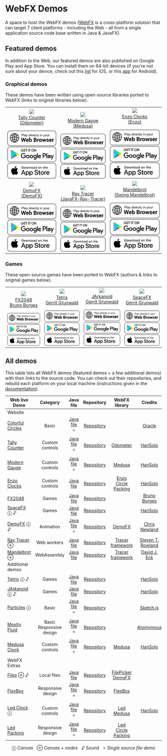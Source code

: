 # WebFX Demos

A space to host the WebFX demos ([WebFX][webfx-repo] is a cross-platform solution that can target 7 client platforms - including the Web - all from a single application source code base written in Java & JavaFX).

## Featured demos

In addition to the Web, our featured demos are also published on Google Play and App Store. You can install them on 64-bit devices (if you're not sure about your device, check out this [list](https://iosref.com/ram-processor) for iOS, or this [app](https://play.google.com/store/apps/details?id=com.danielpolish.a64bitchecker&hl=en&gl=US) for Android). 

### Graphical demos

These demos have been written using open-source libraries ported to WebFX (links to original libraries below).

<div align="center">
<table>
<tr>

<td align="center" valign="bottom">
    <a href="https://tallycounter.webfx.dev">
        <img src="https://webfx-demos.github.io/webfx-demos-videos/TallyCounter.webp"/><br/>
        Tally Counter<br/><a href="https://github.com/HanSolo/odometer">(Odometer)</a><br/><br/>
        <picture>
          <source media="(prefers-color-scheme: dark)" srcset="browser-play-dark.svg"/>
          <img src="browser-play.svg"/>
        </picture>
    </a><br/>
    <a href="https://play.google.com/store/apps/details?id=dev.webfx.demo.tallycounter">
        <picture>
          <source media="(prefers-color-scheme: dark)" srcset="google-play-dark.svg"/>
          <img src="google-play.svg"/>
        </picture>
    </a>
    <a>
        <picture>
          <source media="(prefers-color-scheme: dark)" srcset="app-store-dark.svg"/>
          <img src="app-store.svg"/>
        </picture>
    </a>
</td>

<td align="center" valign="bottom">
    <a href="https://moderngauge.webfx.dev">
        <img src="https://webfx-demos.github.io/webfx-demos-videos/ModernGauge.webp"/><br/>
        Modern Gauge<br/><a href="https://github.com/HanSolo/Medusa">(Medusa)</a><br/><br/>
        <picture>
          <source media="(prefers-color-scheme: dark)" srcset="browser-play-dark.svg"/>
          <img src="browser-play.svg"/>
        </picture>
    </a><br/>
    <a href="https://play.google.com/store/apps/details?id=dev.webfx.demo.moderngauge">
        <picture>
          <source media="(prefers-color-scheme: dark)" srcset="google-play-dark.svg"/>
          <img src="google-play.svg"/>
        </picture>
    </a>
    <a>
        <picture>
          <source media="(prefers-color-scheme: dark)" srcset="app-store-dark.svg"/>
          <img src="app-store.svg"/>
        </picture>
    </a>
</td>

<td align="center" valign="bottom">
    <a href="https://enzoclocks.webfx.dev">
        <img src="https://webfx-demos.github.io/webfx-demos-videos/EnzoClocks.webp"/><br/>
        Enzo Clocks<br/><a href="https://bitbucket.org/hansolo/enzo/src/master/">(Enzo)</a><br/><br/>
        <picture>
          <source media="(prefers-color-scheme: dark)" srcset="browser-play-dark.svg"/>
          <img src="browser-play.svg"/>
        </picture>
    </a><br/>
    <a href="https://play.google.com/store/apps/details?id=dev.webfx.demo.enzoclocks">
        <picture>
          <source media="(prefers-color-scheme: dark)" srcset="google-play-dark.svg"/>
          <img src="google-play.svg"/>
        </picture>
    </a>
    <a>
        <picture>
          <source media="(prefers-color-scheme: dark)" srcset="app-store-dark.svg"/>
          <img src="app-store.svg"/>
        </picture>
    </a>
</td>

</tr>
<tr>

<td align="center" valign="bottom">
    <a href="https://demofx.webfx.dev">
        <img src="https://webfx-demos.github.io/webfx-demos-videos/DemoFX.webp"/><br/>
        DemoFX<br/><a href="https://github.com/chriswhocodes/DemoFX">(DemoFX)</a><br/><br/>
        <picture>
          <source media="(prefers-color-scheme: dark)" srcset="browser-play-dark.svg"/>
          <img src="browser-play.svg"/>
        </picture>
    </a><br/>
    <a href="https://play.google.com/store/apps/details?id=dev.webfx.demo.demofx">
        <picture>
          <source media="(prefers-color-scheme: dark)" srcset="google-play-dark.svg"/>
          <img src="google-play.svg"/>
        </picture>
    </a>
    <a>
        <picture>
          <source media="(prefers-color-scheme: dark)" srcset="app-store-dark.svg"/>
          <img src="app-store.svg"/>
        </picture>
    </a>
</td>

<td align="center" valign="bottom">
    <a href="https://raytracer.webfx.dev">
        <img src="https://webfx-demos.github.io/webfx-demos-videos/RayTracer.webp"/><br/>
        Ray Tracer<br/><a href="https://github.com/steventrowland/JavaFX-Ray-Tracer">
(JavaFX-Ray-Tracer)</a><br/><br/>
        <picture>
          <source media="(prefers-color-scheme: dark)" srcset="browser-play-dark.svg"/>
          <img src="browser-play.svg"/>
        </picture>
    </a><br/>
    <a href="https://play.google.com/store/apps/details?id=dev.webfx.demo.raytracer">
        <picture>
          <source media="(prefers-color-scheme: dark)" srcset="google-play-dark.svg"/>
          <img src="google-play.svg"/>
        </picture>
    </a>
    <a>
        <picture>
          <source media="(prefers-color-scheme: dark)" srcset="app-store-dark.svg"/>
          <img src="app-store.svg"/>
        </picture>
    </a>
</td>

<td align="center" valign="bottom">
    <a href="https://mandelbrot.webfx.dev">
        <img src="https://webfx-demos.github.io/webfx-demos-videos/Mandelbrot.webp"/><br/>
        Mandelbrot<br/><a href="https://math.hws.edu/eck/js/mandelbrot/java/xMandelbrotSource-1-2/">(Swing Mandelbrot)</a><br/><br/>
        <picture>
          <source media="(prefers-color-scheme: dark)" srcset="browser-play-dark.svg"/>
          <img src="browser-play.svg"/>
        </picture>
    </a><br/>
    <a href="https://play.google.com/store/apps/details?id=dev.webfx.demo.mandelbrot">
        <picture>
          <source media="(prefers-color-scheme: dark)" srcset="google-play-dark.svg"/>
          <img src="google-play.svg"/>
        </picture>
    </a>
    <a>
        <picture>
          <source media="(prefers-color-scheme: dark)" srcset="app-store-dark.svg"/>
          <img src="app-store.svg"/>
        </picture>
    </a>
</td>


</tr>

</table>

</div>

### Games

These open-source games have been ported to WebFX (authors & links to original games below).

<div align="center">
<table>
<tr>

<td align="center" valign="bottom">
    <a href="https://fx2048.webfx.dev">
        <img src="https://webfx-demos.github.io/webfx-demos-videos/FX2048.webp"/><br/>
        FX2048<br/><a href="https://github.com/brunoborges/fx2048">Bruno Borges</a><br/><br/>
        <picture>
          <source media="(prefers-color-scheme: dark)" srcset="browser-play-dark.svg"/>
          <img src="browser-play.svg"/>
        </picture>
    </a><br/>
    <a href="https://play.google.com/store/apps/details?id=dev.webfx.demo.fx2048">
        <picture>
          <source media="(prefers-color-scheme: dark)" srcset="google-play-dark.svg"/>
          <img src="google-play.svg"/>
        </picture>
    </a>
    <a>
        <picture>
          <source media="(prefers-color-scheme: dark)" srcset="app-store-dark.svg"/>
          <img src="app-store.svg"/>
        </picture>
    </a>
</td>

<td align="center" valign="bottom">
    <a href="https://tetris.webfx.dev">
        <img src="https://webfx-demos.github.io/webfx-demos-videos/Tetris.webp"/><br/>
        Tetris<br/><a href="https://github.com/HanSolo/tetris">Gerrit Grunwald</a><br/><br/>
        <picture>
          <source media="(prefers-color-scheme: dark)" srcset="browser-play-dark.svg"/>
          <img src="browser-play.svg"/>
        </picture>
    </a><br/>
    <a href="https://play.google.com/store/apps/details?id=dev.webfx.demo.tetris">
        <picture>
          <source media="(prefers-color-scheme: dark)" srcset="google-play-dark.svg"/>
          <img src="google-play.svg"/>
        </picture>
    </a>
    <a>
        <picture>
          <source media="(prefers-color-scheme: dark)" srcset="app-store-dark.svg"/>
          <img src="app-store.svg"/>
        </picture>
    </a>
</td>

<td align="center" valign="bottom">
    <a href="https://jarkanoid.webfx.dev">
        <img src="https://webfx-demos.github.io/webfx-demos-videos/SpaceFX.webp"/><br/>
        JArkanoid<br/><a href="https://github.com/HanSolo/jArkanoid">Gerrit Grunwald</a><br/><br/>
        <picture>
          <source media="(prefers-color-scheme: dark)" srcset="browser-play-dark.svg"/>
          <img src="browser-play.svg"/>
        </picture>
    </a><br/>
    <a href="https://play.google.com/store/apps/details?id=dev.webfx.demo.jarkanoid">
        <picture>
          <source media="(prefers-color-scheme: dark)" srcset="google-play-dark.svg"/>
          <img src="google-play.svg"/>
        </picture>
    </a>
    <a>
        <picture>
          <source media="(prefers-color-scheme: dark)" srcset="app-store-dark.svg"/>
          <img src="app-store.svg"/>
        </picture>
    </a>
</td>

<td align="center" valign="bottom">
    <a href="https://spacefx.webfx.dev">
        <img src="https://webfx-demos.github.io/webfx-demos-videos/SpaceFX.webp"/><br/>
        SpaceFX<br/><a href="https://github.com/HanSolo/SpaceFX">Gerrit Grunwald</a><br/><br/>
        <picture>
          <source media="(prefers-color-scheme: dark)" srcset="browser-play-dark.svg"/>
          <img src="browser-play.svg"/>
        </picture>
    </a><br/>
    <a href="https://play.google.com/store/apps/details?id=dev.webfx.demo.spacefx">
        <picture>
          <source media="(prefers-color-scheme: dark)" srcset="google-play-dark.svg"/>
          <img src="google-play.svg"/>
        </picture>
    </a>
    <a>
        <picture>
          <source media="(prefers-color-scheme: dark)" srcset="app-store-dark.svg"/>
          <img src="app-store.svg"/>
        </picture>
    </a>
</td>

</tr>

</table>

</div>

## All demos

This table lists all WebFX demos (featured demos + a few additional demos) with their links to the source code. You can check out their repositories, and rebuild each platform on your local machine (instructions given in the [documentation](https://docs.webfx.dev/#_building_your_application)).

<div align="center">

| Web live Demo                                         |          Category           |                    Java file                     |                   Repository                    |                                           WebFX library                                            |                                                        Credits                                                        |
|-------------------------------------------------------|:---------------------------:|:------------------------------------------------:|:-----------------------------------------------:|:--------------------------------------------------------------------------------------------------:|:---------------------------------------------------------------------------------------------------------------------:|
| Website                                               |                             |                                                  |                                                 |                                                                                                    |                                                                                                                       |
| [Colorful Circles](https://colorfulcircles.webfx.dev) |            Basic            |  [Java file][webfx-colorfulcircles-code-link] ⭐  |  [Repository][webfx-colorfulcircles-repo-link]  |                                                                                                    |                   [Oracle](https://docs.oracle.com/javafx/2/get_started/ColorfulCircles.java.html)                    |
| [Tally Counter][webfx-tallycounter-demo-link]         |       Custom controls       |   [Java file][webfx-tallycounter-code-link] ⭐    |   [Repository][webfx-tallycounter-repo-link]    |                    [Odometer](https://github.com/webfx-libs/webfx-lib-odometer)                    |                                    [HanSolo](https://github.com/HanSolo/odometer)                                     |
| [Modern Gauge][webfx-moderngauge-demo-link]           |       Custom controls       |    [Java file][webfx-moderngauge-code-link] ⭐    |    [Repository][webfx-moderngauge-repo-link]    |                                     [Medusa][webfx-lib-medusa]                                     |                                     [HanSolo](https://github.com/HanSolo/Medusa)                                      |
| [Enzo Clocks][webfx-enzoclocks-demo-link]             |       Custom controls       |     [Java file][webfx-enzoclocks-code-link]      |    [Repository][webfx-enzoclocks-repo-link]     | [Enzo](https://github.com/webfx-libs/webfx-lib-enzo)<br/>[Circle Packing][webfx-lib-circlepacking] |                               [HanSolo](https://bitbucket.org/hansolo/enzo/src/master/)                               |
| [FX2048][webfx-fx2048-demo-link]                      |            Games            |       [Java file][webfx-fx2048-code-link]        |      [Repository][webfx-fx2048-repo-link]       |                                                                                                    |                                 [Bruno Borges](https://github.com/brunoborges/fx2048)                                 |                                                                           |
| [SpaceFX][webfx-spacefx-demo-link] ⓒ ♪                |            Games            |       [Java file][webfx-spacefx-code-link]       |      [Repository][webfx-spacefx-repo-link]      |                                                                                                    |                                     [HanSolo](https://github.com/HanSolo/SpaceFX)                                     |
| [DemoFX][webfx-demofx-demo-link] ⓒ ♪                  |          Animation          |      [Java file][webfx-demofx-code-link] ⭐       |      [Repository][webfx-demofx-repo-link]       |                                     [DemoFX][webfx-lib-demofx]                                     |                                             [Chris Newland][demofx-repo]                                              |
| [Ray Tracer][webfx-raytracer-demo-link] ⊕             |         Web workers         |      [Java file][webfx-raytracer-code-link]      |     [Repository][webfx-raytracer-repo-link]     |                           [Tracer framework][webfx-lib-tracerframework]                            |                       [Steven T. Rowland](https://github.com/steventrowland/JavaFX-Ray-Tracer)                        | 
| [Mandelbrot][webfx-mandelbrot-demo-link] ⊕            |         WebAssembly         |     [Java file][webfx-mandelbrot-code-link]      |    [Repository][webfx-mandelbrot-repo-link]     |                           [Tracer framework][webfx-lib-tracerframework]                            |                  [David J. Eck](https://math.hws.edu/eck/js/mandelbrot/java/xMandelbrotSource-1-2/)                   |
| Additional demos                                      |                             |                                                  |                                                 |                                                                                                    |                                                                                                                       |
| [Tetris][webfx-tetris-demo-link] ⓒ ♪                  |            Games            |       [Java file][webfx-tetris-code-link]        |      [Repository][webfx-tetris-repo-link]       |                                                                                                    |                                     [HanSolo](https://github.com/HanSolo/tetris)                                      |
| [JArkanoid][webfx-jarkanoid-demo-link] ⓒ ♪            |            Games            |      [Java file][webfx-jarkanoid-code-link]      |     [Repository][webfx-jarkanoid-repo-link]     |                                                                                                    |                                    [HanSolo](https://github.com/HanSolo/jArkanoid)                                    |
| [Particles][webfx-particles-demo-link] ⓒ              |            Basic            |    [Java file️][webfx-particles-code-link] ⭐     |     [Repository][webfx-particles-repo-link]     |                                                                                                    |                       [Sketch.js](https://soulwire.github.io/sketch.js/examples/particles.html)                       |
| [Mostly Fluid][webfx-mostlyfluid-demo-link]           | Basic<br/>Responsive design |    [Java file][webfx-mostlyfluid-code-link] ⭐    |    [Repository][webfx-mostlyfluid-repo-link]    |                                                                                                    |  [*Anonymous*](http://underpop.online.fr/w/web-fundamentals/fundamentals/design-and-ux/responsive/mostly-fluid.html)  |
| [Medusa Clock][webfx-medusaclock-demo-link]           |       Custom controls       |    [Java file][webfx-medusaclock-code-link] ⭐    |    [Repository][webfx-medusaclock-repo-link]    |                                     [Medusa][webfx-lib-medusa]                                     |                                     [HanSolo](https://github.com/HanSolo/Medusa)                                      |                                                   
| WebFX Extras                                          |                             |                                                  |                                                 |                                                                                                    |                                                                                                                       |
| [Files][webfx-files-demo-link] ⊕ ♪                    |         Local files         |        [Java file][webfx-files-code-link]        |       [Repository][webfx-files-repo-link]       |             [FilePicker][webfx-extras-filepicker-link]<br/>[DemoFX][webfx-lib-demofx]              |                                                                                                                       | |
| [FlexBox][webfx-flexbox-demo-link]                    |      Responsive design      |      [Java file][webfx-flexbox-code-link] ⭐      |      [Repository][webfx-flexbox-repo-link]      |                                [FlexBox][webfx-extras-flexbox-link]                                |                                                                                                                       | |
| [Led Clock][webfx-ledclock-demo-link] ⓒ               |       Custom controls       |     [Java file][webfx-ledclock-code-link] ⭐      |     [Repository][webfx-ledclock-repo-link]      |                    [Led][webfx-extras-led-link]<br/>[Medusa][webfx-lib-medusa]                     | [HanSolo](https://github.com/HanSolo/medusa/blob/master/src/main/java/eu/hansolo/medusa/skins/MorphingClockSkin.java) |
| [Led Packing][webfx-ledpacking-demo-link]             |      Responsive design      |    [Java file][webfx-ledpacking-code-link] ⭐     |    [Repository][webfx-ledpacking-repo-link]     |             [Led][webfx-extras-led-link]<br/>[Circle Packing][webfx-lib-circlepacking]             |                                                                                                                       |

  ⓒ *Canvas*   ⊕ *Canvas + nodes*   ♪ Sound   ⭐️ *Single source file demo*

</div>

[webfx-repo]: https://github.com/webfx-project/webfx
[webfx-website]: https://webfx.dev
[webfx-contact]: mailto:info@webfx.dev
[webfx-colorfulcircles-demo-link]: https://colorfulcircles.webfx.dev
[webfx-colorfulcircles-repo-link]: https://github.com/webfx-project/webfx-demo-colorfulcircles
[webfx-colorfulcircles-code-link]: https://github.com/webfx-demos/webfx-demo-colorfulcircles/blob/main/webfx-demo-colorfulcircles-application/src/main/java/dev/webfx/demo/colorfulcircles/ColorfulCircles.java
[webfx-particles-demo-link]: https://particles.webfx.dev
[webfx-particles-repo-link]: https://github.com/webfx-project/webfx-demo-particles
[webfx-particles-code-link]: https://github.com/webfx-demos/webfx-demo-particles/blob/main/webfx-demo-particles-application/src/main/java/dev/webfx/demo/particles/ParticlesApplication.java
[webfx-tallycounter-demo-link]: https://tallycounter.webfx.dev
[webfx-tallycounter-repo-link]: https://github.com/webfx-project/webfx-demo-tallycounter
[webfx-tallycounter-code-link]: https://github.com/webfx-demos/webfx-demo-tallycounter/blob/main/webfx-demo-tallycounter-application/src/main/java/dev/webfx/demo/tallycounter/TallyCounterApplication.java
[webfx-moderngauge-demo-link]: https://moderngauge.webfx.dev
[webfx-moderngauge-repo-link]: https://github.com/webfx-project/webfx-demo-moderngauge
[webfx-moderngauge-code-link]: https://github.com/webfx-demos/webfx-demo-moderngauge/blob/main/webfx-demo-moderngauge-application/src/main/java/dev/webfx/demo/moderngauge/ModernGaugeApplication.java
[webfx-enzoclocks-demo-link]: https://enzoclocks.webfx.dev
[webfx-enzoclocks-code-link]: https://github.com/webfx-demos/webfx-demo-enzoclocks/blob/main/webfx-demo-enzoclocks-application/src/main/java/dev/webfx/demo/enzoclocks/EnzoClocksApplication.java
[webfx-enzoclocks-repo-link]: https://github.com/webfx-project/webfx-demo-enzoclocks
[webfx-fx2048-demo-link]: https://fx2048.webfx.dev
[webfx-fx2048-repo-link]: https://github.com/webfx-project/webfx-demo-fx2048
[webfx-fx2048-code-link]: https://github.com/webfx-demos/webfx-demo-fx2048/blob/main/webfx-demo-fx2048-application/src/main/java/io/fxgame/game2048/Game2048.java
[webfx-fx2048-release-link]: https://github.com/webfx-demos/webfx-demo-fx2048/releases
[webfx-spacefx-demo-link]: https://spacefx.webfx.dev
[webfx-spacefx-code-link]: https://github.com/webfx-demos/webfx-demo-spacefx/blob/main/webfx-demo-spacefx-application/src/main/java/eu/hansolo/spacefx/SpaceFX.java
[webfx-spacefx-repo-link]: https://github.com/webfx-demos/webfx-demo-spacefx
[webfx-tetris-demo-link]: https://tetris.webfx.dev
[webfx-tetris-code-link]: https://github.com/webfx-demos/webfx-demo-tetris/blob/webfx/webfx-demo-tetris-application/src/main/java/eu/hansolo/fx/tetris/Main.java
[webfx-tetris-repo-link]: https://github.com/webfx-demos/webfx-demo-tetris/tree/webfx
[webfx-jarkanoid-demo-link]: https://jarkanoid.webfx.dev
[webfx-jarkanoid-code-link]: https://github.com/webfx-demos/webfx-demo-jarkanoid/blob/webfx/webfx-demo-jarkanoid-application/src/main/java/eu/hansolo/fx/jarkanoid/Main.java
[webfx-jarkanoid-repo-link]: https://github.com/webfx-demos/webfx-demo-jarkanoid/tree/webfx
[webfx-demofx-demo-link]: https://demofx.webfx.dev
[webfx-demofx-repo-link]: https://github.com/webfx-demos/webfx-demo-demofx
[webfx-demofx-code-link]: https://github.com/webfx-demos/webfx-demo-demofx/blob/main/webfx-demo-demofx-application/src/main/java/dev/webfx/demo/demofx/DemoFXApplication.java
[webfx-raytracer-demo-link]: https://raytracer.webfx.dev
[webfx-raytracer-code-link]: https://github.com/webfx-demos/webfx-demo-raytracer/blob/main/webfx-demo-raytracer-application/src/main/java/dev/webfx/demo/raytracer/RayTracerApplication.java
[webfx-raytracer-repo-link]: https://github.com/webfx-project/webfx-demo-raytracer
[webfx-mandelbrot-demo-link]: https://mandelbrot.webfx.dev
[webfx-mandelbrot-code-link]: https://github.com/webfx-demos/webfx-demo-mandelbrot/blob/main/webfx-demo-mandelbrot-application/src/main/java/dev/webfx/demo/mandelbrot/MandelbrotApplication.java
[webfx-mandelbrot-repo-link]: https://github.com/webfx-project/webfx-demo-mandelbrot
[webfx-medusaclock-demo-link]: https://medusaclock.webfx.dev
[webfx-medusaclock-repo-link]: https://github.com/webfx-demos/webfx-demo-medusaclock
[webfx-medusaclock-code-link]: https://github.com/webfx-demos/webfx-demo-medusaclock/blob/main/webfx-demo-medusaclock-application/src/main/java/dev/webfx/demo/medusaclock/MedusaClockApplication.java
[webfx-boundgauge-demo-link]: https://boundgauge.webfx.dev
[webfx-boundgauge-repo-link]: https://github.com/webfx-demos/webfx-demo-boundgauge
[webfx-boundgauge-code-link]: https://github.com/webfx-demos/webfx-demo-boundgauge/blob/main/webfx-demo-boundgauge-application/src/main/java/dev/webfx/demo/boundgauge/BoundGaugeApplication.java
[webfx-mostlyfluid-demo-link]: https://mostlyfluid.webfx.dev
[webfx-mostlyfluid-repo-link]: https://github.com/webfx-demos/webfx-demo-mostlyfluid
[webfx-mostlyfluid-code-link]: https://github.com/webfx-demos/webfx-demo-mostlyfluid/blob/main/webfx-demo-mostlyfluid-application/src/main/java/dev/webfx/demo/mostlyfluid/MostlyFluidApplication.java
[webfx-files-code-link]: https://github.com/webfx-demos/webfx-demo-files/blob/main/webfx-demo-files-application/src/main/java/dev/webfx/demo/files/FilesApplication.java
[webfx-files-demo-link]: https://files.webfx.dev
[webfx-files-repo-link]: https://github.com/webfx-demos/webfx-demo-files
[webfx-extras-filepicker-link]: https://github.com/webfx-project/webfx-extras
[webfx-flexbox-code-link]: https://github.com/webfx-demos/webfx-demo-flexbox/blob/main/webfx-demo-flexbox-application/src/main/java/dev/webfx/demo/flexbox/FlexBoxApplication.java
[webfx-flexbox-demo-link]: https://flexbox.webfx.dev
[webfx-flexbox-repo-link]: https://github.com/webfx-demos/webfx-demo-flexbox
[webfx-extras-flexbox-link]: https://github.com/webfx-project/webfx-extras
[webfx-ledclock-demo-link]: https://ledclock.webfx.dev
[webfx-ledclock-repo-link]: https://github.com/webfx-demos/webfx-demo-ledclock
[webfx-ledclock-code-link]: https://github.com/webfx-demos/webfx-demo-ledclock/blob/main/webfx-demo-ledclock-application/src/main/java/dev/webfx/demo/ledclock/LedClockApplication.java
[webfx-ledpacking-demo-link]: https://ledpacking.webfx.dev
[webfx-ledpacking-repo-link]: https://github.com/webfx-demos/webfx-demo-ledpacking
[webfx-ledpacking-code-link]: https://github.com/webfx-demos/webfx-demo-ledpacking/blob/main/webfx-demo-ledpacking-application/src/main/java/dev/webfx/demo/ledpacking/LedPackingApplication.java
[webfx-extras-led-link]: https://github.com/webfx-project/webfx-extras
[webfx-lib-medusa]: https://github.com/webfx-libs/webfx-lib-medusa
[webfx-lib-circlepacking]: https://github.com/webfx-libs/webfx-lib-circlepacking
[webfx-lib-demofx]: https://github.com/webfx-libs/webfx-lib-demofx
[webfx-lib-tracerframework]: https://github.com/webfx-libs/webfx-lib-tracerframework
[demofx-repo]: https://github.com/chriswhocodes/DemoFX